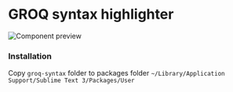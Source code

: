 # GROQ syntax highlighter

![Component preview](https://github.com/alevroub/groq-syntax-highlighting/blob/master/preview/preview.png)

### Installation
Copy `groq-syntax` folder to packages folder `~/Library/Application Support/Sublime Text 3/Packages/User`

